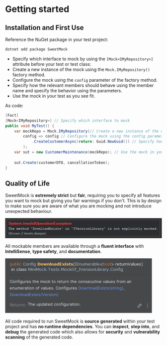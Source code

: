 ﻿# Getting started

## Installation and First Use

Reference the NuGet package in your test project:

```sh
dotnet add package SweetMock
```

- Specify which interface to mock by using the `[Mock<IMyRepository>]` attribute before your test or test class:
- Create a new instance of the mock using the `Mock.IMyRepository()` factory method.
- Configure the mock using the `config` parameter of the factory method.
- Specify how the relevant members should behave using the member name and specify the behavior using the parameters. 
- Use the mock in your test as you see fit.

As code:

```csharp
[Fact]
[Mock<IMyRepository>] // Specify which interface to mock
public void MyTest() {
    var mockRepo = Mock.IMyRepository(// Create a new instance of the mock using the mock factory
        config => config // Configure the mock using the config parameter
            .CreateCustomerAsync(return: Guid.NewGuid()) // Specify how the relevant members should behave
        );
    var sut = new CustomerMaintenance(mockRepo); // Use the mock in your test as you see fit
    
    sut.Create(customerDTO, cancellationToken);
}
```

## Quality of Life

SweetMock is **extremely strict** but **fair**, requiring you to specify all features you want to mock but giving you fair warnings if you don't.
This is by design to make sure you are aware of what you are mocking and not introduce unexpected behaviour.

![exception](Exception.png)

All mockable members are available through a **fluent interface** with **IntelliSense**, **type safety**, and **documentation**.

![documentation](Documentation.png)

All code required to run SweetMock is **source generated** within your test project and has **no runtime dependencies**. You can **inspect**, **step into**, and **debug** the generated code which also allows for **security** and **vulnerability 
scanning** of the generated code.

